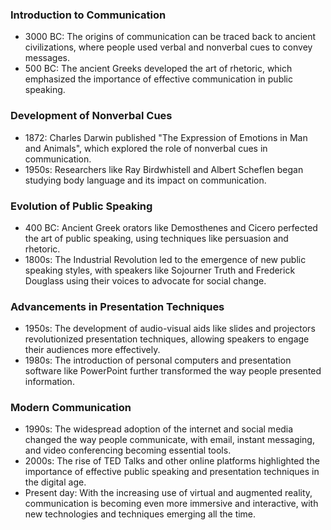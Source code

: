 ### Introduction to Communication
* 3000 BC: The origins of communication can be traced back to ancient civilizations, where people used verbal and nonverbal cues to convey messages.
* 500 BC: The ancient Greeks developed the art of rhetoric, which emphasized the importance of effective communication in public speaking.

### Development of Nonverbal Cues
* 1872: Charles Darwin published "The Expression of Emotions in Man and Animals", which explored the role of nonverbal cues in communication.
* 1950s: Researchers like Ray Birdwhistell and Albert Scheflen began studying body language and its impact on communication.

### Evolution of Public Speaking
* 400 BC: Ancient Greek orators like Demosthenes and Cicero perfected the art of public speaking, using techniques like persuasion and rhetoric.
* 1800s: The Industrial Revolution led to the emergence of new public speaking styles, with speakers like Sojourner Truth and Frederick Douglass using their voices to advocate for social change.

### Advancements in Presentation Techniques
* 1950s: The development of audio-visual aids like slides and projectors revolutionized presentation techniques, allowing speakers to engage their audiences more effectively.
* 1980s: The introduction of personal computers and presentation software like PowerPoint further transformed the way people presented information.

### Modern Communication
* 1990s: The widespread adoption of the internet and social media changed the way people communicate, with email, instant messaging, and video conferencing becoming essential tools.
* 2000s: The rise of TED Talks and other online platforms highlighted the importance of effective public speaking and presentation techniques in the digital age.
* Present day: With the increasing use of virtual and augmented reality, communication is becoming even more immersive and interactive, with new technologies and techniques emerging all the time.